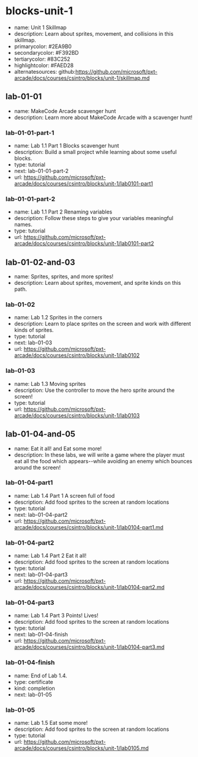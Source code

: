 # blocks-unit-1

* name: Unit 1 Skillmap
* description: Learn about sprites, movement, and collisions in this skillmap.
* primarycolor: #2EA9B0
* secondarycolor: #F392BD
* tertiarycolor: #83C252
* highlightcolor: #FAED28
* alternatesources: github:https://github.com/microsoft/pxt-arcade/docs/courses/csintro/blocks/unit-1/skillmap.md

## lab-01-01

* name: MakeCode Arcade scavenger hunt
* description: Learn more about MakeCode Arcade with a scavenger hunt!

### lab-01-01-part-1

* name: Lab 1.1 Part 1 Blocks scavenger hunt
* description: Build a small project while learning about some useful blocks.
* type: tutorial
* next: lab-01-01-part-2
* url: https://github.com/microsoft/pxt-arcade/docs/courses/csintro/blocks/unit-1/lab0101-part1

### lab-01-01-part-2

* name: Lab 1.1 Part 2 Renaming variables
* description: Follow these steps to give your variables meaningful names.
* type: tutorial
* url: https://github.com/microsoft/pxt-arcade/docs/courses/csintro/blocks/unit-1/lab0101-part2

## lab-01-02-and-03

* name: Sprites, sprites, and more sprites!
* description: Learn about sprites, movement, and sprite kinds on this path.

### lab-01-02

* name: Lab 1.2 Sprites in the corners
* description: Learn to place sprites on the screen and work with different kinds of sprites.
* type: tutorial
* next: lab-01-03
* url: https://github.com/microsoft/pxt-arcade/docs/courses/csintro/blocks/unit-1/lab0102

### lab-01-03

* name: Lab 1.3 Moving sprites
* description: Use the controller to move the hero sprite around the screen!
* type: tutorial
* url: https://github.com/microsoft/pxt-arcade/docs/courses/csintro/blocks/unit-1/lab0103

## lab-01-04-and-05

* name: Eat it all! and Eat some more!
* description: In these labs, we will write a game where the player must eat all the food
which appears--while avoiding an enemy which bounces around the screen!

### lab-01-04-part1

* name: Lab 1.4 Part 1 A screen full of food
* description: Add food sprites to the screen at random locations
* type: tutorial
* next: lab-01-04-part2
* url: https://github.com/microsoft/pxt-arcade/docs/courses/csintro/blocks/unit-1/lab0104-part1.md

### lab-01-04-part2

* name: Lab 1.4 Part 2 Eat it all!
* description: Add food sprites to the screen at random locations
* type: tutorial
* next: lab-01-04-part3
* url: https://github.com/microsoft/pxt-arcade/docs/courses/csintro/blocks/unit-1/lab0104-part2.md

### lab-01-04-part3

* name: Lab 1.4 Part 3 Points! Lives!
* description: Add food sprites to the screen at random locations
* type: tutorial
* next: lab-01-04-finish
* url: https://github.com/microsoft/pxt-arcade/docs/courses/csintro/blocks/unit-1/lab0104-part3.md

### lab-01-04-finish

* name: End of Lab 1.4.
* type: certificate
* kind: completion
* next: lab-01-05

### lab-01-05

* name: Lab 1.5 Eat some more!
* description: Add food sprites to the screen at random locations
* type: tutorial
* url: https://github.com/microsoft/pxt-arcade/docs/courses/csintro/blocks/unit-1/lab0105.md
